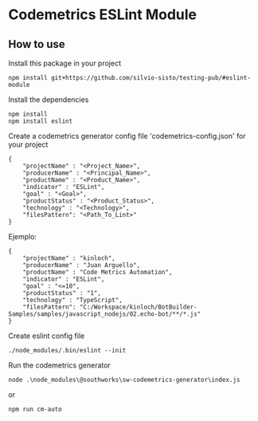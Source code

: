 # Codemetrics ESLint Module

## How to use 

Install this package in your project

    npm install git+https://github.com/silvio-sisto/testing-pub/#eslint-module

Install the dependencies

    npm install
    npm install eslint

Create a codemetrics generator config file 'codemetrics-config.json' for your project

    {
        "projectName" : "<Project_Name>",
        "producerName" : "<Principal_Name>",
        "productName" : "<Product_Name>",
        "indicator" : "ESLint",
        "goal" : "<Goal>",
        "productStatus" : "<Product_Status>",
        "technology" : "<Technology>",
        "filesPattern": "<Path_To_Lint>"
    }

Ejemplo:

    {
        "projectName" : "kinloch",
        "producerName" : "Juan Arguello",
        "productName" : "Code Metrics Automation",
        "indicator" : "ESLint",
        "goal" : "<=10",
        "productStatus" : "1",
        "technology" : "TypeScript",
        "filesPattern": "C:/Workspace/kinloch/BotBuilder-Samples/samples/javascript_nodejs/02.echo-bot/**/*.js"
    }

Create eslint config file

    ./node_modules/.bin/eslint --init

  

Run the codemetrics generator

    node .\node_modules\@southworks\sw-codemetrics-generator\index.js

or

    npm run cm-auto



